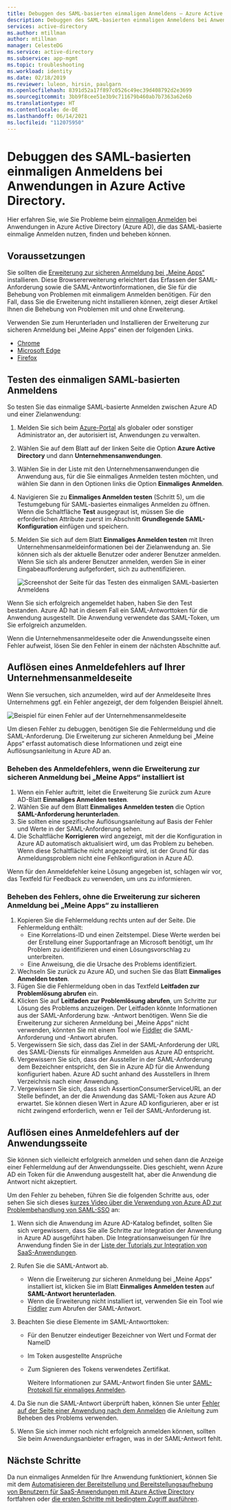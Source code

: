 ```yaml
---
title: Debuggen des SAML-basierten einmaligen Anmeldens – Azure Active Directory
description: Debuggen des SAML-basierten einmaligen Anmeldens bei Anwendungen in Azure Active Directory.
services: active-directory
ms.author: mtillman
author: mtillman
manager: CelesteDG
ms.service: active-directory
ms.subservice: app-mgmt
ms.topic: troubleshooting
ms.workload: identity
ms.date: 02/18/2019
ms.reviewer: luleon, hirsin, paulgarn
ms.openlocfilehash: 8391d52a17f897c0526c49ec39d408792d2e3699
ms.sourcegitcommit: 3bb9f8cee51e3b9c711679b460ab7b7363a62e6b
ms.translationtype: HT
ms.contentlocale: de-DE
ms.lasthandoff: 06/14/2021
ms.locfileid: "112075950"
---
```

# <a name="debug-saml-based-single-sign-on-to-applications-in-azure-active-directory"></a>Debuggen des SAML-basierten einmaligen Anmeldens bei Anwendungen in Azure Active Directory.

Hier erfahren Sie, wie Sie Probleme beim [einmaligen Anmelden](what-is-single-sign-on.md) bei Anwendungen in Azure Active Directory (Azure AD), die das SAML-basierte einmalige Anmelden nutzen, finden und beheben können. 

## <a name="before-you-begin"></a>Voraussetzungen

Sie sollten die [Erweiterung zur sicheren Anmeldung bei „Meine Apps“](../user-help/my-apps-portal-end-user-troubleshoot.md#im-having-trouble-installing-the-my-apps-secure-sign-in-extension) installieren. Diese Browsererweiterung erleichtert das Erfassen der SAML-Anforderung sowie die SAML-Antwortinformationen, die Sie für die Behebung von Problemen mit einmaligem Anmelden benötigen. Für den Fall, dass Sie die Erweiterung nicht installieren können, zeigt dieser Artikel Ihnen die Behebung von Problemen mit und ohne Erweiterung.

Verwenden Sie zum Herunterladen und Installieren der Erweiterung zur sicheren Anmeldung bei „Meine Apps“ einen der folgenden Links.

- [Chrome](https://go.microsoft.com/fwlink/?linkid=866367)
- [Microsoft Edge](https://go.microsoft.com/fwlink/?linkid=845176)
- [Firefox](https://go.microsoft.com/fwlink/?linkid=866366)

## <a name="test-saml-based-single-sign-on"></a>Testen des einmaligen SAML-basierten Anmeldens

So testen Sie das einmalige SAML-basierte Anmelden zwischen Azure AD und einer Zielanwendung:

1. Melden Sie sich beim [Azure-Portal](https://portal.azure.com) als globaler oder sonstiger Administrator an, der autorisiert ist, Anwendungen zu verwalten.
1. Wählen Sie auf dem Blatt auf der linken Seite die Option **Azure Active Directory** und dann **Unternehmensanwendungen**. 
1. Wählen Sie in der Liste mit den Unternehmensanwendungen die Anwendung aus, für die Sie einmaliges Anmelden testen möchten, und wählen Sie dann in den Optionen links die Option **Einmaliges Anmelden**.
1. Navigieren Sie zu **Einmaliges Anmelden testen** (Schritt 5), um die Testumgebung für SAML-basiertes einmaliges Anmelden zu öffnen. Wenn die Schaltfläche **Test** ausgegraut ist, müssen Sie die erforderlichen Attribute zuerst im Abschnitt **Grundlegende SAML-Konfiguration** einfügen und speichern.
1. Melden Sie sich auf dem Blatt **Einmaliges Anmelden testen** mit Ihren Unternehmensanmeldeinformationen bei der Zielanwendung an. Sie können sich als der aktuelle Benutzer oder anderer Benutzer anmelden. Wenn Sie sich als anderer Benutzer anmelden, werden Sie in einer Eingabeaufforderung aufgefordert, sich zu authentifizieren.

    ![Screenshot der Seite für das Testen des einmaligen SAML-basierten Anmeldens](./media/debug-saml-sso-issues/test-single-sign-on.png)

Wenn Sie sich erfolgreich angemeldet haben, haben Sie den Test bestanden. Azure AD hat in diesem Fall ein SAML-Antworttoken für die Anwendung ausgestellt. Die Anwendung verwendete das SAML-Token, um Sie erfolgreich anzumelden.

Wenn die Unternehmensanmeldeseite oder die Anwendungsseite einen Fehler aufweist, lösen Sie den Fehler in einem der nächsten Abschnitte auf.

## <a name="resolve-a-sign-in-error-on-your-company-sign-in-page"></a>Auflösen eines Anmeldefehlers auf Ihrer Unternehmensanmeldeseite

Wenn Sie versuchen, sich anzumelden, wird auf der Anmeldeseite Ihres Unternehmens ggf. ein Fehler angezeigt, der dem folgenden Beispiel ähnelt.

![Beispiel für einen Fehler auf der Unternehmensanmeldeseite](./media/debug-saml-sso-issues/error.png)

Um diesen Fehler zu debuggen, benötigen Sie die Fehlermeldung und die SAML-Anforderung. Die Erweiterung zur sicheren Anmeldung bei „Meine Apps“ erfasst automatisch diese Informationen und zeigt eine Auflösungsanleitung in Azure AD an.

### <a name="to-resolve-the-sign-in-error-with-the-my-apps-secure-sign-in-extension-installed"></a>Beheben des Anmeldefehlers, wenn die Erweiterung zur sicheren Anmeldung bei „Meine Apps“ installiert ist

1. Wenn ein Fehler auftritt, leitet die Erweiterung Sie zurück zum Azure AD-Blatt **Einmaliges Anmelden testen**.
1. Wählen Sie auf dem Blatt **Einmaliges Anmelden testen** die Option **SAML-Anforderung herunterladen**.
1. Sie sollten eine spezifische Auflösungsanleitung auf Basis der Fehler und Werte in der SAML-Anforderung sehen.
1. Die Schaltfläche **Korrigieren** wird angezeigt, mit der die Konfiguration in Azure AD automatisch aktualisiert wird, um das Problem zu beheben. Wenn diese Schaltfläche nicht angezeigt wird, ist der Grund für das Anmeldungsproblem nicht eine Fehlkonfiguration in Azure AD.

Wenn für den Anmeldefehler keine Lösung angegeben ist, schlagen wir vor, das Textfeld für Feedback zu verwenden, um uns zu informieren.

### <a name="to-resolve-the-error-without-installing-the-my-apps-secure-sign-in-extension"></a>Beheben des Fehlers, ohne die Erweiterung zur sicheren Anmeldung bei „Meine Apps“ zu installieren

1. Kopieren Sie die Fehlermeldung rechts unten auf der Seite. Die Fehlermeldung enthält:
    - Eine Korrelations-ID und einen Zeitstempel. Diese Werte werden bei der Erstellung einer Supportanfrage an Microsoft benötigt, um Ihr Problem zu identifizieren und einen Lösungsvorschlag zu unterbreiten.
    - Eine Anweisung, die die Ursache des Problems identifiziert.
1. Wechseln Sie zurück zu Azure AD, und suchen Sie das Blatt **Einmaliges Anmelden testen**.
1. Fügen Sie die Fehlermeldung oben in das Textfeld **Leitfaden zur Problemlösung abrufen** ein.
1. Klicken Sie auf **Leitfaden zur Problemlösung abrufen**, um Schritte zur Lösung des Problems anzuzeigen. Der Leitfaden könnte Informationen aus der SAML-Anforderung bzw. -Antwort benötigen. Wenn Sie die Erweiterung zur sicheren Anmeldung bei „Meine Apps“ nicht verwenden, könnten Sie mit einem Tool wie [Fiddler](https://www.telerik.com/fiddler) die SAML-Anforderung und -Antwort abrufen.
1. Vergewissern Sie sich, dass das Ziel in der SAML-Anforderung der URL des SAML-Diensts für einmaliges Anmelden aus Azure AD entspricht.
1. Vergewissern Sie sich, dass der Aussteller in der SAML-Anforderung dem Bezeichner entspricht, den Sie in Azure AD für die Anwendung konfiguriert haben. Azure AD sucht anhand des Ausstellers in Ihrem Verzeichnis nach einer Anwendung.
1. Vergewissern Sie sich, dass sich AssertionConsumerServiceURL an der Stelle befindet, an der die Anwendung das SAML-Token aus Azure AD erwartet. Sie können diesen Wert in Azure AD konfigurieren, aber er ist nicht zwingend erforderlich, wenn er Teil der SAML-Anforderung ist.


## <a name="resolve-a-sign-in-error-on-the-application-page"></a>Auflösen eines Anmeldefehlers auf der Anwendungsseite

Sie können sich vielleicht erfolgreich anmelden und sehen dann die Anzeige einer Fehlermeldung auf der Anwendungsseite. Dies geschieht, wenn Azure AD ein Token für die Anwendung ausgestellt hat, aber die Anwendung die Antwort nicht akzeptiert.

Um den Fehler zu beheben, führen Sie die folgenden Schritte aus, oder sehen Sie sich dieses [kurzes Video über die Verwendung von Azure AD zur Problembehandlung von SAML-SSO](https://www.youtube.com/watch?v=poQCJK0WPUk&list=PLLasX02E8BPBm1xNMRdvP6GtA6otQUqp0&index=8) an:

1. Wenn sich die Anwendung im Azure AD-Katalog befindet, sollten Sie sich vergewissern, dass Sie alle Schritte zur Integration der Anwendung in Azure AD ausgeführt haben. Die Integrationsanweisungen für Ihre Anwendung finden Sie in der [Liste der Tutorials zur Integration von SaaS-Anwendungen](../saas-apps/tutorial-list.md).
1. Rufen Sie die SAML-Antwort ab.
    - Wenn die Erweiterung zur sicheren Anmeldung bei „Meine Apps“ installiert ist, klicken Sie im Blatt **Einmaliges Anmelden testen** auf **SAML-Antwort herunterladen**.
    - Wenn die Erweiterung nicht installiert ist, verwenden Sie ein Tool wie [Fiddler](https://www.telerik.com/fiddler) zum Abrufen der SAML-Antwort.
1. Beachten Sie diese Elemente im SAML-Antworttoken:
   - Für den Benutzer eindeutiger Bezeichner von Wert und Format der NameID
   - Im Token ausgestellte Ansprüche
   - Zum Signieren des Tokens verwendetes Zertifikat.

     Weitere Informationen zur SAML-Antwort finden Sie unter [SAML-Protokoll für einmaliges Anmelden](../develop/single-sign-on-saml-protocol.md?toc=/azure/active-directory/azuread-dev/toc.json&bc=/azure/active-directory/azuread-dev/breadcrumb/toc.json).

1. Da Sie nun die SAML-Antwort überprüft haben, können Sie unter [Fehler auf der Seite einer Anwendung nach dem Anmelden](application-sign-in-problem-application-error.md) die Anleitung zum Beheben des Problems verwenden. 
1. Wenn Sie sich immer noch nicht erfolgreich anmelden können, sollten Sie beim Anwendungsanbieter erfragen, was in der SAML-Antwort fehlt.

## <a name="next-steps"></a>Nächste Schritte

Da nun einmaliges Anmelden für Ihre Anwendung funktioniert, können Sie mit dem [Automatisieren der Bereitstellung und Bereitstellungsaufhebung von Benutzern für SaaS-Anwendungen mit Azure Active Directory](../app-provisioning/user-provisioning.md) fortfahren oder [die ersten Schritte mit bedingtem Zugriff ausführen](../conditional-access/app-based-conditional-access.md).

